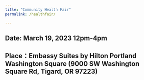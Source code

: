 ```yaml
---
title: "Community Health Fair"
permalink: /healthfair/

---
```


## Date: March 19, 2023 12pm-4pm  
## Place：Embassy Suites by Hilton Portland Washington Square (9000 SW Washington Square Rd, Tigard, OR 97223)  
